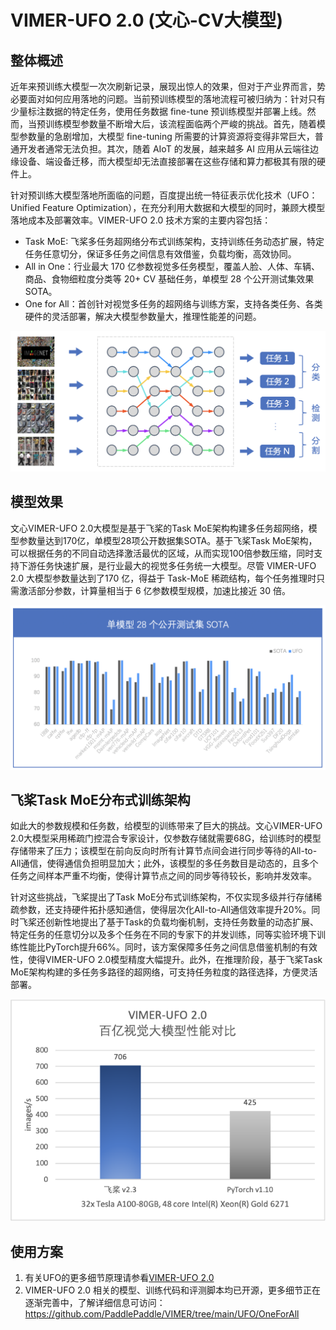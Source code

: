 # VIMER-UFO 2.0 (文心-CV大模型)
## 整体概述
近年来预训练大模型一次次刷新记录，展现出惊人的效果，但对于产业界而言，势必要面对如何应用落地的问题。当前预训练模型的落地流程可被归纳为：针对只有少量标注数据的特定任务，使用任务数据 fine-tune 预训练模型并部署上线。然而，当预训练模型参数量不断增大后，该流程面临两个严峻的挑战。首先，随着模型参数量的急剧增加，大模型 fine-tuning 所需要的计算资源将变得非常巨大，普通开发者通常无法负担。其次，随着 AIoT 的发展，越来越多 AI 应用从云端往边缘设备、端设备迁移，而大模型却无法直接部署在这些存储和算力都极其有限的硬件上。

针对预训练大模型落地所面临的问题，百度提出统一特征表示优化技术（UFO：Unified Feature Optimization），在充分利用大数据和大模型的同时，兼顾大模型落地成本及部署效率。VIMER-UFO 2.0 技术方案的主要内容包括：
  * Task MoE: 飞桨多任务超网络分布式训练架构，支持训练任务动态扩展，特定任务任意切分，保证多任务之间信息有效借鉴，负载均衡，高效协同。
  * All in One：行业最大 170 亿参数视觉多任务模型，覆盖人脸、人体、车辆、商品、食物细粒度分类等 20+ CV 基础任务，单模型 28 个公开测试集效果 SOTA。
  * One for All：首创针对视觉多任务的超网络与训练方案，支持各类任务、各类硬件的灵活部署，解决大模型参数量大，推理性能差的问题。

![图1:UFO整体架构](./img/UFO_v2_1.png)

## 模型效果
文心VIMER-UFO 2.0大模型是基于飞桨的Task MoE架构构建多任务超网络，模型参数量达到170亿，单模型28项公开数据集SOTA。基于飞桨Task MoE架构，可以根据任务的不同自动选择激活最优的区域，从而实现100倍参数压缩，同时支持下游任务快速扩展，是行业最大的视觉多任务统一大模型。尽管 VIMER-UFO 2.0 大模型参数量达到了170 亿，得益于 Task-MoE 稀疏结构，每个任务推理时只需激活部分参数，计算量相当于 6 亿参数模型规模，加速比接近 30 倍。

![图2:UFO_Result](./img/UFO_v2_2.png)

## 飞桨Task MoE分布式训练架构
如此大的参数规模和任务数，给模型的训练带来了巨大的挑战。文心VIMER-UFO 2.0大模型采用稀疏门控混合专家设计，仅参数存储就需要68G，给训练时的模型存储带来了压力；该模型在前向反向时所有计算节点间会进行同步等待的All-to-All通信，使得通信负担明显加大；此外，该模型的多任务数目是动态的，且多个任务之间样本严重不均衡，使得计算节点之间的同步等待较长，影响并发效率。

针对这些挑战，飞桨提出了Task MoE分布式训练架构，不仅实现多级并行存储稀疏参数，还支持硬件拓扑感知通信，使得层次化All-to-All通信效率提升20%。同时飞桨还创新性地提出了基于Task的负载均衡机制，支持任务数量的动态扩展、特定任务的任意切分以及多个任务在不同的专家下的并发训练，同等实验环境下训练性能比PyTorch提升66%。同时，该方案保障多任务之间信息借鉴机制的有效性，使得VIMER-UFO 2.0模型精度大幅提升。此外，在推理阶段，基于飞桨Task MoE架构构建的多任务多路径的超网络，可支持任务粒度的路径选择，方便灵活部署。

![图3:UFO_Perf](./img/UFO_Perf.png)


## 使用方案
1. 有关UFO的更多细节原理请参看[VIMER-UFO 2.0](https://github.com/PaddlePaddle/VIMER/tree/develop/UFO)
2. VIMER-UFO 2.0 相关的模型、训练代码和评测脚本均已开源，更多细节正在逐渐完善中，了解详细信息可访问：https://github.com/PaddlePaddle/VIMER/tree/main/UFO/OneForAll
